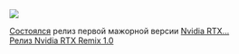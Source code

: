 <!--2025-03-16 06:18:05-->
<div class="yb">
  <div class="rss smaller1 habr"><img src="https://habrastorage.org/getpro/habr/upload_files/6dc/c57/1f0/6dcc571f07e7c09c757abaf98358d8b8.jpg" /><p><a href="https://github.com/NVIDIAGameWorks/rtx-remix/releases/tag/remix-1.0.0" rel="noopener noreferrer nofollow">Состоялся</a> релиз первой мажорной версии <a href="https://www.nvidia.com/en-us/geforce/rtx-remix/" rel="noopener noreferrer nofollow">Nvidia RTX... <br><a class="light" href="https://habr.com/ru/news/891260/?utm_source=habrahabr&utm_medium=rss&utm_campaign=891260">Релиз Nvidia RTX Remix 1.0</a></div>
</div>
